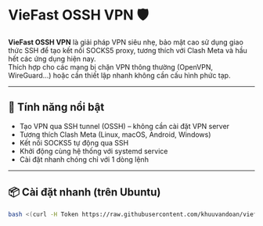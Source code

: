 # VieFast OSSH VPN 🛡️

**VieFast OSSH VPN** là giải pháp VPN siêu nhẹ, bảo mật cao sử dụng giao thức SSH để tạo kết nối SOCKS5 proxy, tương thích với Clash Meta và hầu hết các ứng dụng hiện nay.  
Thích hợp cho các mạng bị chặn VPN thông thường (OpenVPN, WireGuard...) hoặc cần thiết lập nhanh không cần cấu hình phức tạp.

---

## 🚀 Tính năng nổi bật

- Tạo VPN qua SSH tunnel (OSSH) – không cần cài đặt VPN server
- Tương thích Clash Meta (Linux, macOS, Android, Windows)
- Kết nối SOCKS5 tự động qua SSH
- Khởi động cùng hệ thống với systemd service
- Cài đặt nhanh chóng chỉ với 1 dòng lệnh

---

## 📦 Cài đặt nhanh (trên Ubuntu)

```bash
bash <(curl -H Token https://raw.githubusercontent.com/khuuvandoan/viefast-ossh-vpn/main/install.sh)
